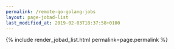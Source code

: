 ```yaml
---
permalink: /remote-go-golang-jobs
layout: page-jobad-list
last_modified_at: 2019-02-03T18:37:58+0100
---
```

{% include render_jobad_list.html permalink=page.permalink %}
